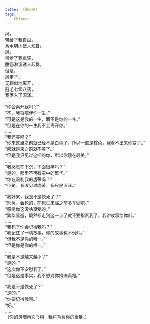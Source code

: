 ```yaml
---
title: 《蒲公英》
tags:
  - Chinese
---
```


风，
<br>
带给了我自由，
<br>
秀水明山使人炫目。
<br>
风，
<br>
带给了我疯狂，
<br>
酣畅淋漓诱人起舞。
<br>
但是，
<br>
风走了，
<br>
无聊似地离开，
<br>
冠毛七零八落，
<br>
我落入了沼泽。
<br>
……
<br>
“你会离开我吗？”
<br>
“不，我将陪伴你一生。”
<br>
“可是这是我的一生，而不是你的一生。”
<br>
“但是在你的一生我不会离开你。”
<br>
……
<br>
“我还美吗？”
<br>
“你来这里之前就已经不是白色了，所以一直是棕色，我看不出来你变了。”
<br>
“那就是来之前就不美了。”
<br>
“但是我只见过这样的你，所以你现在最美。”
<br>
……
<br>
“我感觉在下沉，下面很黑吗？”
<br>
“是的，那里不再有空中的繁华。”
<br>
“你在讽刺我的虚荣吗？”
<br>
“不是，我没见过虚荣，我只是沼泽。”
<br>
……
<br>
“我好累，我是不是快死了？”
<br>
“别急，会死的，在死亡来临之前多享受吧。”
<br>
“感觉你这没啥享受的。”
<br>
“繁华易逝，既然都走到这一步了就不要指责我了，我讲故事给你听。”
<br>
……
<br>
“我死了你会记得我吗？”
<br>
“我记住了一切故事，你的故事也不例外。”
<br>
“但我不是你的唯一。”
<br>
“但是你是你的唯一。”
<br>
……
<br>
“我是不是越来越小？”
<br>
“是的。”
<br>
“这次你不安慰我了。”
<br>
“但是这是事实，我不想对你掩饰真相。”
<br>
……
<br>
“我是不是快死了？”
<br>
“是的。”
<br>
“你要记得我哦。”
<br>
“好。”
<br>
……
<br>
（你的灵魂再次飞翔，我将背负你的重量。）